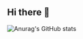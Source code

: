 ## Hi there 👋
![Anurag's GitHub stats](https://github-readme-stats.vercel.app/api?username=anuraghazra&show_icons=true&theme=transparent)

<!--
**Luchen-0420/Luchen-0420** is a ✨ _special_ ✨ repository because its `README.md` (this file) appears on your GitHub profile.

Here are some ideas to get you started:

- 🔭 I’m currently working on ...
- 🌱 I’m currently learning ...
- 👯 I’m looking to collaborate on ...
- 🤔 I’m looking for help with ...
- 💬 Ask me about ...
- 📫 How to reach me: ...
- 😄 Pronouns: ...
- ⚡ Fun fact: ...
-->
